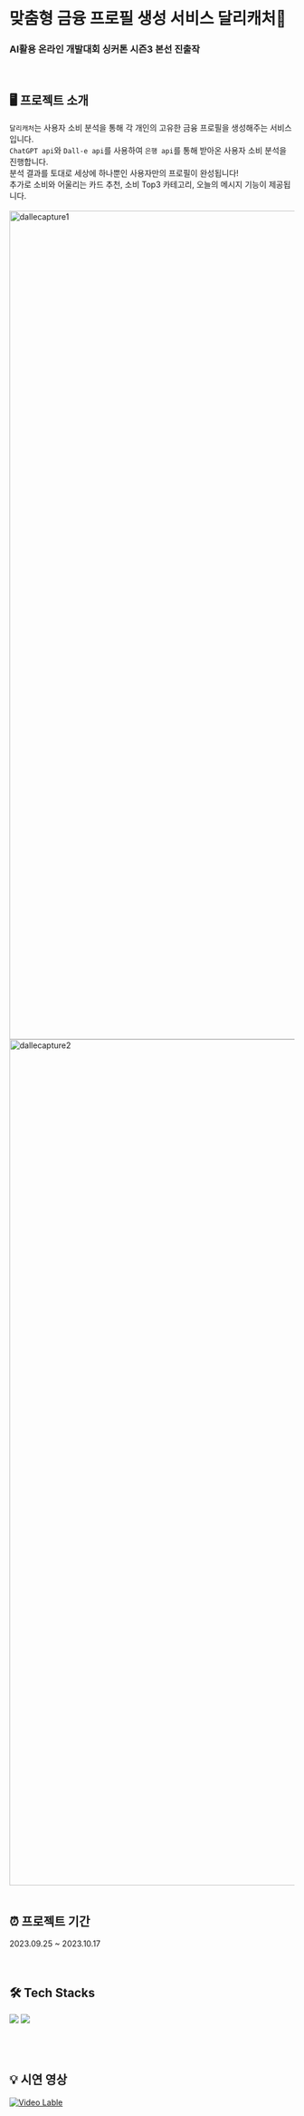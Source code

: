# 맞춤형 금융 프로필 생성 서비스 달리캐처🎨

### AI활용 온라인 개발대회 싱커톤 시즌3 본선 진출작

<br>

## 🖥️ 프로젝트 소개
`달리캐처`는 사용자 소비 분석을 통해 각 개인의 고유한 금융 프로필을 생성해주는 서비스입니다. <br>
`ChatGPT api`와 `Dall-e api`를 사용하여 `은행 api`를 통해 받아온 사용자 소비 분석을 진행합니다. <br>
분석 결과를 토대로 세상에 하나뿐인 사용자만의 프로필이 완성됩니다! <br>
추가로 소비와 어울리는 카드 추천, 소비 Top3 카테고리, 오늘의 메시지 기능이 제공됩니다. <br><br>
<img width="1461" alt="dallecapture1" src="https://github.com/Syncaton/Syncaton/assets/80433455/b6638976-4670-4d5e-953c-cc33f89a9fb9">
<img width="1492" alt="dallecapture2" src="https://github.com/Syncaton/Syncaton/assets/80433455/d543eb04-7e08-47bf-8935-dc3038b09a86">
<br><br>

## ⏰ 프로젝트 기간
2023.09.25 ~ 2023.10.17
<br><br><br>

## 🛠️ Tech Stacks
<div>
  <img src="https://img.shields.io/badge/react-61DAFB?style=for-the-badge&logo=react&logoColor=white">
  <img src="https://img.shields.io/badge/django-092E20?style=for-the-badge&logo=django&logoColor=white">
</div>
<br><br><br>

## 💡 시연 영상
[![Video Lable](http://img.youtube.com/vi/85qBiDYFwic/0.jpg)](https://youtu.be/85qBiDYFwic?si=Y6iBnJdlE7wj_u0f)
